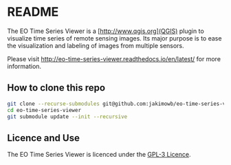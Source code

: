 # README #

The EO Time Series Viewer is a [http://www.qgis.org](QGIS) plugin to visualize time series of remote sensing images.
Its major purpose is to ease the visualization and labeling of images from multiple sensors.

Please visit http://eo-time-series-viewer.readthedocs.io/en/latest/ for more information.

## How to clone this repo

````bash
git clone --recurse-submodules git@github.com:jakimowb/eo-time-series-viewer.git
cd eo-time-series-viewer
git submodule update --init --recursive
````

   

## Licence and Use ##

The EO Time Series Viewer is licenced under the [GPL-3 Licence](GPL-3.0.txt).

